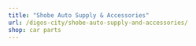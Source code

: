 ```yaml
---
title: "Shobe Auto Supply & Accessories"
url: /digos-city/shobe-auto-supply-and-accessories/
shop: car parts
---
```

